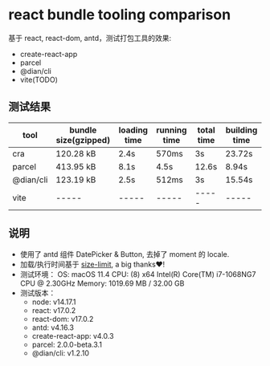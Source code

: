 # react bundle tooling comparison

基于 react, react-dom, antd，测试打包工具的效果:
* create-react-app
* parcel
* @dian/cli
* vite(TODO)

## 测试结果

tool | bundle size(gzipped) | loading time | running time | total time | building time
----- | ----- | ----- | ----- | ----- | -----
cra | 120.28 kB | 2.4s | 570ms | 3s | 23.72s
parcel | 413.95 kB | 8.1s | 4.5s | 12.6s | 8.94s
@dian/cli | 123.19 kB | 2.5s | 512ms | 3s | 15.54s
vite | ----- | ----- | ----- | ----- | -----

## 说明


* 使用了 antd 组件 DatePicker & Button, 去掉了 moment 的 locale.
* 加载/执行时间基于 [size-limit](https://github.com/ai/size-limit), a big thanks❤️!
* 测试环境：
    OS: macOS 11.4
    CPU: (8) x64 Intel(R) Core(TM) i7-1068NG7 CPU @ 2.30GHz
    Memory: 1019.69 MB / 32.00 GB
* 测试版本：
    * node: v14.17.1
    * react: v17.0.2
    * react-dom: v17.0.2
    * antd: v4.16.3
    * create-react-app: v4.0.3
    * parcel: 2.0.0-beta.3.1
    * @dian/cli: v1.2.10